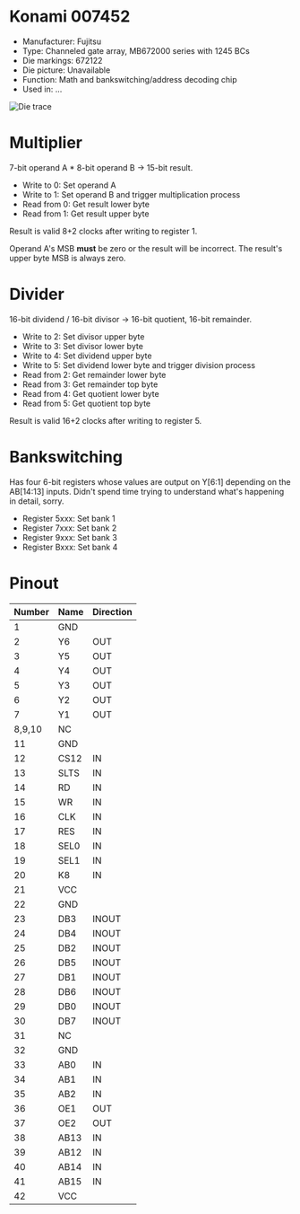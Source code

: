 # Konami 007452

 * Manufacturer: Fujitsu
 * Type: Channeled gate array, MB672000 series with 1245 BCs
 * Die markings: 672122
 * Die picture: Unavailable
 * Function: Math and bankswitching/address decoding chip
 * Used in: ...

![Die trace](trace.png)

# Multiplier

7-bit operand A * 8-bit operand B -> 15-bit result.

* Write to 0: Set operand A
* Write to 1: Set operand B and trigger multiplication process
* Read from 0: Get result lower byte
* Read from 1: Get result upper byte

Result is valid 8+2 clocks after writing to register 1.

Operand A's MSB **must** be zero or the result will be incorrect. The result's upper byte MSB is always zero.

# Divider

16-bit dividend / 16-bit divisor -> 16-bit quotient, 16-bit remainder.

* Write to 2: Set divisor upper byte
* Write to 3: Set divisor lower byte
* Write to 4: Set dividend upper byte
* Write to 5: Set dividend lower byte and trigger division process
* Read from 2: Get remainder lower byte
* Read from 3: Get remainder top byte
* Read from 4: Get quotient lower byte
* Read from 5: Get quotient top byte

Result is valid 16+2 clocks after writing to register 5.

# Bankswitching

Has four 6-bit registers whose values are output on Y[6:1] depending on the AB[14:13] inputs.
Didn't spend time trying to understand what's happening in detail, sorry.

* Register 5xxx: Set bank 1
* Register 7xxx: Set bank 2
* Register 9xxx: Set bank 3
* Register Bxxx: Set bank 4

# Pinout

| Number | Name | Direction |
|--------|------|-----------|
| 1      | GND  |           |
| 2      | Y6   | OUT       |
| 3      | Y5   | OUT       |
| 4      | Y4   | OUT       |
| 5      | Y3   | OUT       |
| 6      | Y2   | OUT       |
| 7      | Y1   | OUT       |
| 8,9,10 | NC   |           |
| 11     | GND  |           |
| 12     | CS12 | IN        |
| 13     | SLTS | IN        |
| 14     | RD   | IN        |
| 15     | WR   | IN        |
| 16     | CLK  | IN        |
| 17     | RES  | IN        |
| 18     | SEL0 | IN        |
| 19     | SEL1 | IN        |
| 20     | K8   | IN        |
| 21     | VCC  |           |
| 22     | GND  |           |
| 23     | DB3  | INOUT     |
| 24     | DB4  | INOUT     |
| 25     | DB2  | INOUT     |
| 26     | DB5  | INOUT     |
| 27     | DB1  | INOUT     |
| 28     | DB6  | INOUT     |
| 29     | DB0  | INOUT     |
| 30     | DB7  | INOUT     |
| 31     | NC   |           |
| 32     | GND  |           |
| 33     | AB0  | IN        |
| 34     | AB1  | IN        |
| 35     | AB2  | IN        |
| 36     | OE1  | OUT       |
| 37     | OE2  | OUT       |
| 38     | AB13 | IN        |
| 39     | AB12 | IN        |
| 40     | AB14 | IN        |
| 41     | AB15 | IN        |
| 42     | VCC  |           |
